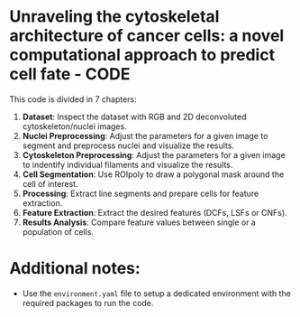 # Unraveling the cytoskeletal architecture of cancer cells: a novel computational approach to predict cell fate - CODE

This code is divided in 7 chapters:

  1. **Dataset**: Inspect the dataset with RGB and 2D deconvoluted cytoskeleton/nuclei images.
  2. **Nuclei Preprocessing**: Adjust the parameters for a given image to segment and preprocess nuclei and visualize the results.
  3. **Cytoskeleton Preprocessing**: Adjust the parameters for a given image to indentify individual filaments and visualize the results.
  4. **Cell Segmentation**: Use ROIpoly to draw a polygonal mask around the cell of interest.
  5. **Processing**: Extract line segments and prepare cells for feature extraction.
  6. **Feature Extraction**: Extract the desired features (DCFs, LSFs or CNFs).
  7. **Results Analysis**: Compare feature values between single or a population of cells.

# Additional notes:

   - Use the ```environment.yaml``` file to setup a dedicated environment with the required packages to run the code.
 
 
 
